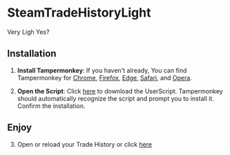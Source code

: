 # SteamTradeHistoryLight
Very Ligh Yes?

## Installation

1. **Install Tampermonkey**: If you haven't already, You can find Tampermonkey for [Chrome](https://chrome.google.com/webstore/detail/tampermonkey/dhdgffkkebhmkfjojejmpbldmpobfkfo), [Firefox](https://addons.mozilla.org/en-US/firefox/addon/tampermonkey/), [Edge](https://www.microsoft.com/en-us/p/tampermonkey/9nblggh5162s), [Safari](https://apps.apple.com/us/app/tampermonkey/id1482490089), and [Opera](https://addons.opera.com/en/extensions/details/tampermonkey-beta/).

2. **Open the Script**: Click [here](https://github.com/DaSimple619/SteamTradeHistoryLight/raw/main/userscript.user.js) to download the UserScript. Tampermonkey should automatically recognize the script and prompt you to install it. Confirm the installation.


## Enjoy

3. Open or reload your Trade History or click [here](https://steamcommunity.com/my/tradehistory/)
